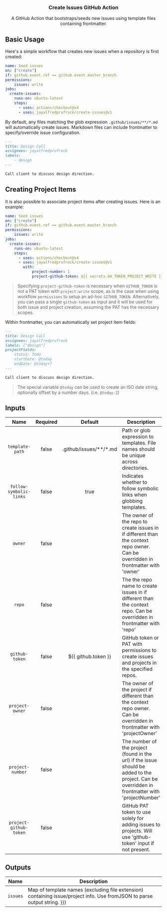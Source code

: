 <h3 align="center">Create Issues GitHub Action</h3>
<p align="center">A GitHub Action that bootstraps/seeds new issues using template files containing frontmatter.<p>

## Basic Usage
Here's a simple workflow that creates new issues when a repository is first created:

```yaml
name: Seed issues
on: ["create"]
if: github.event.ref == github.event.master_branch
permissions:
    issues: write 
jobs:
  create-issues:
    runs-on: ubuntu-latest
    steps:
      - uses: actions/checkout@v4
      - uses: jayalfredprufrock/create-issues@v1
```

By default, any files matching the glob expression `.github/issues/**/*.md` will automatically create issues.
Markdown files can include frontmatter to specify/override issue configuration.

```markdown
---
title: Design Call
assignees: jayalfredprufrock
labels:
    - design
---

Call client to discuss design direction.
```

## Creating Project Items
It is also possible to associate project items after creating issues. Here is an example:

```yaml
name: Seed issues
on: ["create"]
if: github.event.ref == github.event.master_branch
permissions:
    issues: write 
jobs:
  create-issues:
    runs-on: ubuntu-latest
    steps:
      - uses: actions/checkout@v4
      - uses: jayalfredprufrock/create-issues@v1
        with:
            project-number: 1
            project-github-token: ${{ secrets.GH_TOKEN_PROJECT_WRITE }}
```

> Specifying `project-github-token` is necessary when `GITHUB_TOKEN` is not a PAT token with `project:write` scope, as is the case
> when using workflow `permissions` to setup an ad-hoc `GITHUB_TOKEN`. Alternatively, you can pass a single `github-token` as
> input and it will be used for both issue and project creation, assuming the PAT has the necessary scopes.

Within frontmatter, you can automatically set project item fields:

```markdown
---
title: Design Call
assignees: jayalfredprufrock
labels: ["design"]
projectFields:
    status: Todo
    startDate: @today
    endDate: @today+7
---

Call client to discuss design direction.
```

> The special variable `@today` can be used to create an ISO date string, optionally offset by a number days.
> (i.e. `@today-2`)

## Inputs
<!--(inputs-start)-->

| Name  | Required | Default | Description |
| :---: | :------: | :-----: | ----------- |
| `template-path` | false | .github/issues/**/*.md | Path or glob expression to templates. File names should be unique across directories. |
| `follow-symbolic-links` | false | true | Indicates whether to follow symbolic links when globbing templates. |
| `owner` | false |  | The owner of the repo to create issues in if different than the context repo owner. Can be overridden in frontmatter with 'owner' |
| `repo` | false |  | The the repo name to create issues in if different than the context repo. Can be overridden in frontmatter with 'repo' |
| `github-token` | false | ${{ github.token }} | GitHub token or PAT with permissions to create issues and projects in the specified repos. |
| `project-owner` | false |  | The owner of the project if different than the context repo owner. Can be overridden in frontmatter with 'projectOwner' |
| `project-number` | false |  | The number of the project (found in the url) if the issue should be added to the project. Can be overridden in frontmatter with 'projectNumber' |
| `project-github-token` | false |  | GitHub PAT token to use solely for adding issues to projects. Will use 'github-token' input if not present. |

<!--(inputs-end)-->

## Outputs
<!--(outputs-start)-->

| Name  | Description |
| :---: | ----------- |
| `issues` | Map of template names (excluding file extension) containing issue/project info. Use fromJSON to parse output string. }}) |

<!--(outputs-end)-->
